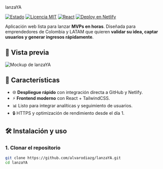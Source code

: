 lanzaYA

[![Estado](https://img.shields.io/badge/estado-en%20desarrollo-blue)]()
[![Licencia MIT](https://img.shields.io/badge/licencia-MIT-green)](LICENSE)
[![React](https://img.shields.io/badge/framework-React-blue)]()
[![Deploy en Netlify](https://img.shields.io/badge/deploy-Netlify-success)]()

Aplicación web lista para lanzar **MVPs en horas**. Diseñada para emprendedores de Colombia y LATAM que quieren **validar su idea, captar usuarios y generar ingresos rápidamente**.

## 📸 Vista previa
![Mockup de lanzaYA](./preview.png)
## 📌 Características
- 🌐 **Despliegue rápido** con integración directa a GitHub y Netlify.
- ⚡ **Frontend moderno** con React + TailwindCSS.
- 📊 Listo para integrar analíticas y seguimiento de usuarios.
- 🔒 HTTPS y optimización de rendimiento desde el día 1.
## 🛠 Instalación y uso
### 1. Clonar el repositorio
```bash
git clone https://github.com/alvarodiazg/lanzaYA.git
cd lanzaYA
